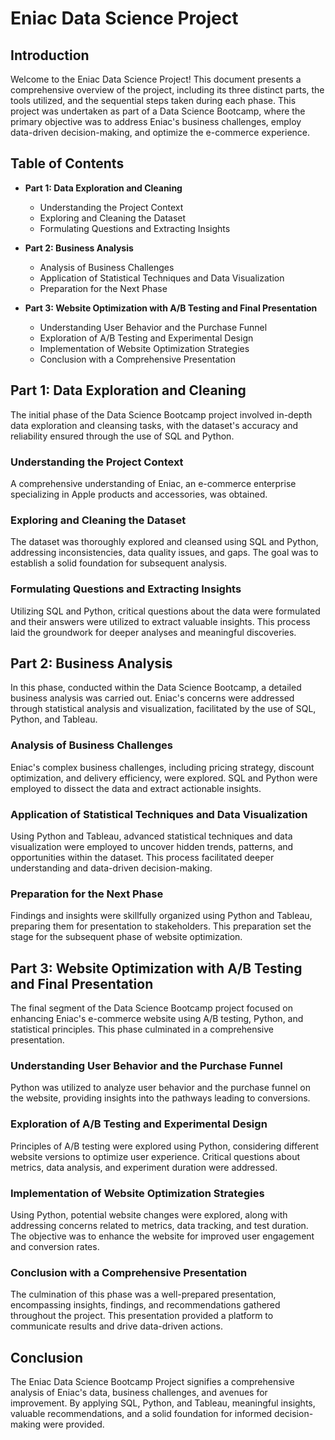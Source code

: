 
# Eniac Data Science Project

## Introduction

Welcome to the Eniac Data Science Project! This document presents a comprehensive overview of the project, including its three distinct parts, the tools utilized, and the sequential steps taken during each phase. This project was undertaken as part of a Data Science Bootcamp, where the primary objective was to address Eniac's business challenges, employ data-driven decision-making, and optimize the e-commerce experience.

## Table of Contents

- **Part 1: Data Exploration and Cleaning**
  - Understanding the Project Context
  - Exploring and Cleaning the Dataset
  - Formulating Questions and Extracting Insights

- **Part 2: Business Analysis**
  - Analysis of Business Challenges
  - Application of Statistical Techniques and Data Visualization
  - Preparation for the Next Phase

- **Part 3: Website Optimization with A/B Testing and Final Presentation**
  - Understanding User Behavior and the Purchase Funnel
  - Exploration of A/B Testing and Experimental Design
  - Implementation of Website Optimization Strategies
  - Conclusion with a Comprehensive Presentation
  
## Part 1: Data Exploration and Cleaning

The initial phase of the Data Science Bootcamp project involved in-depth data exploration and cleansing tasks, with the dataset's accuracy and reliability ensured through the use of SQL and Python.

### Understanding the Project Context

A comprehensive understanding of Eniac, an e-commerce enterprise specializing in Apple products and accessories, was obtained.

### Exploring and Cleaning the Dataset

The dataset was thoroughly explored and cleansed using SQL and Python, addressing inconsistencies, data quality issues, and gaps. The goal was to establish a solid foundation for subsequent analysis.

### Formulating Questions and Extracting Insights

Utilizing SQL and Python, critical questions about the data were formulated and their answers were utilized to extract valuable insights. This process laid the groundwork for deeper analyses and meaningful discoveries.

## Part 2: Business Analysis

In this phase, conducted within the Data Science Bootcamp, a detailed business analysis was carried out. Eniac's concerns were addressed through statistical analysis and visualization, facilitated by the use of SQL, Python, and Tableau.

### Analysis of Business Challenges

Eniac's complex business challenges, including pricing strategy, discount optimization, and delivery efficiency, were explored. SQL and Python were employed to dissect the data and extract actionable insights.

### Application of Statistical Techniques and Data Visualization

Using Python and Tableau, advanced statistical techniques and data visualization were employed to uncover hidden trends, patterns, and opportunities within the dataset. This process facilitated deeper understanding and data-driven decision-making.

### Preparation for the Next Phase

Findings and insights were skillfully organized using Python and Tableau, preparing them for presentation to stakeholders. This preparation set the stage for the subsequent phase of website optimization.

## Part 3: Website Optimization with A/B Testing and Final Presentation

The final segment of the Data Science Bootcamp project focused on enhancing Eniac's e-commerce website using A/B testing, Python, and statistical principles. This phase culminated in a comprehensive presentation.

### Understanding User Behavior and the Purchase Funnel

Python was utilized to analyze user behavior and the purchase funnel on the website, providing insights into the pathways leading to conversions.

### Exploration of A/B Testing and Experimental Design

Principles of A/B testing were explored using Python, considering different website versions to optimize user experience. Critical questions about metrics, data analysis, and experiment duration were addressed.

### Implementation of Website Optimization Strategies

Using Python, potential website changes were explored, along with addressing concerns related to metrics, data tracking, and test duration. The objective was to enhance the website for improved user engagement and conversion rates.

### Conclusion with a Comprehensive Presentation

The culmination of this phase was a well-prepared presentation, encompassing insights, findings, and recommendations gathered throughout the project. This presentation provided a platform to communicate results and drive data-driven actions.

## Conclusion

The Eniac Data Science Bootcamp Project signifies a comprehensive analysis of Eniac's data, business challenges, and avenues for improvement. By applying SQL, Python, and Tableau, meaningful insights, valuable recommendations, and a solid foundation for informed decision-making were provided.

